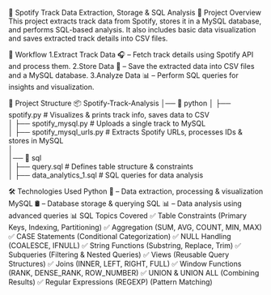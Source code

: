 🎵 Spotify Track Data Extraction, Storage & SQL Analysis
📌 Project Overview
This project extracts track data from Spotify, stores it in a MySQL database, and performs SQL-based analysis. It also includes basic data visualization and saves extracted track details into CSV files.

🚀 Workflow
1.Extract Track Data 🎧 – Fetch track details using Spotify API and process them.
2.Store Data 💾 – Save the extracted data into CSV files and a MySQL database.
3.Analyze Data 📊 – Perform SQL queries for insights and visualization.

📂 Project Structure
📦 Spotify-Track-Analysis
│── 📁 python
│   ├── spotify.py                # Visualizes & prints track info, saves data to CSV  
│   ├── spotify_mysql.py          # Uploads a single track to MySQL  
│   ├── spotify_mysql_urls.py     # Extracts Spotify URLs, processes IDs & stores in MySQL  
│  
│── 📁 sql  
│   ├── query.sql                 # Defines table structure & constraints  
│   ├── data_analytics_1.sql       # SQL queries for data analysis  

🛠️ Technologies Used
Python 🐍 – Data extraction, processing & visualization
MySQL 🛢️ – Database storage & querying
SQL 📊 – Data analysis using advanced queries
📊 SQL Topics Covered
✅ Table Constraints (Primary Keys, Indexing, Partitioning)
✅ Aggregation (SUM, AVG, COUNT, MIN, MAX)
✅ CASE Statements (Conditional Categorization)
✅ NULL Handling (COALESCE, IFNULL)
✅ String Functions (Substring, Replace, Trim)
✅ Subqueries (Filtering & Nested Queries)
✅ Views (Reusable Query Structures)
✅ Joins (INNER, LEFT, RIGHT, FULL)
✅ Window Functions (RANK, DENSE_RANK, ROW_NUMBER)
✅ UNION & UNION ALL (Combining Results)
✅ Regular Expressions (REGEXP) (Pattern Matching)

